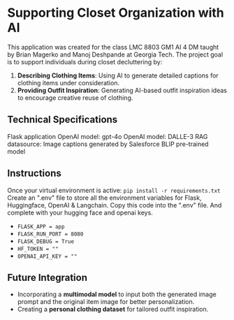 # Supporting Closet Organization with AI
This application was created for the class LMC 8803 GM1 AI 4 DM taught by Brian Magerko and Manoj Deshpande at Georgia Tech. The project goal is to support individuals during closet decluttering by:  
1. **Describing Clothing Items**: Using AI to generate detailed captions for clothing items under consideration.  
2. **Providing Outfit Inspiration**: Generating AI-based outfit inspiration ideas to encourage creative reuse of clothing.  

## Technical Specifications
Flask application
OpenAI model: gpt-4o
OpenAI model: DALLE-3
RAG datasource: Image captions generated by Salesforce BLIP pre-trained model

## Instructions
Once your virtual environment is active: `pip install -r requirements.txt`
Create an ".env" file to store all the environment variables for Flask, Huggingface, OpenAI & Langchain. Copy this code into the ".env" file. And complete with your hugging face and openai keys.
- `FLASK_APP = app`
- `FLASK_RUN_PORT = 8080`
- `FLASK_DEBUG = True`
- `HF_TOKEN = ""`
- `OPENAI_API_KEY = ""`  

## Future Integration
  - Incorporating a **multimodal model** to input both the generated image prompt and the original item image for better personalization.  
  - Creating a **personal clothing dataset** for tailored outfit inspiration.  
